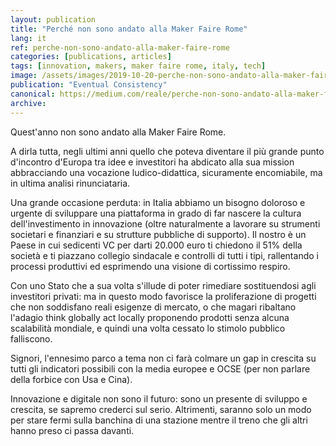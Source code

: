```yaml
---
layout: publication
title: "Perché non sono andato alla Maker Faire Rome"
lang: it
ref: perche-non-sono-andato-alla-maker-faire-rome
categories: [publications, articles]
tags: [innovation, makers, maker faire rome, italy, tech]
image: /assets/images/2019-10-20-perche-non-sono-andato-alla-maker-faire-rome.jpg
publication: "Eventual Consistency"
canonical: https://medium.com/reale/perche-non-sono-andato-alla-maker-faire-rome-6771165ad6bd
archive:
---
```


Quest'anno non sono andato alla Maker Faire Rome.

A dirla tutta, negli ultimi anni quello che poteva diventare il più grande punto d'incontro d'Europa tra idee e investitori ha abdicato alla sua mission abbracciando una vocazione ludico-didattica, sicuramente encomiabile, ma in ultima analisi rinunciataria.

Una grande occasione perduta: in Italia abbiamo un bisogno doloroso e urgente di sviluppare una piattaforma in grado di far nascere la cultura dell'investimento in innovazione (oltre naturalmente a lavorare su strumenti societari e finanziari e su strutture pubbliche di supporto). Il nostro è un Paese in cui sedicenti VC per darti 20.000 euro ti chiedono il 51% della società e ti piazzano collegio sindacale e controlli di tutti i tipi, rallentando i processi produttivi ed esprimendo una visione di cortissimo respiro.

Con uno Stato che a sua volta s'illude di poter rimediare sostituendosi agli investitori privati: ma in questo modo favorisce la proliferazione di progetti che non soddisfano reali esigenze di mercato, o che magari ribaltano l'adagio think globally act locally proponendo prodotti senza alcuna scalabilità mondiale, e quindi una volta cessato lo stimolo pubblico falliscono.

Signori, l'ennesimo parco a tema non ci farà colmare un gap in crescita su tutti gli indicatori possibili con la media europee e OCSE (per non parlare della forbice con Usa e Cina).

Innovazione e digitale non sono il futuro: sono un presente di sviluppo e crescita, se sapremo crederci sul serio. Altrimenti, saranno solo un modo per stare fermi sulla banchina di una stazione mentre il treno che gli altri hanno preso ci passa davanti.
